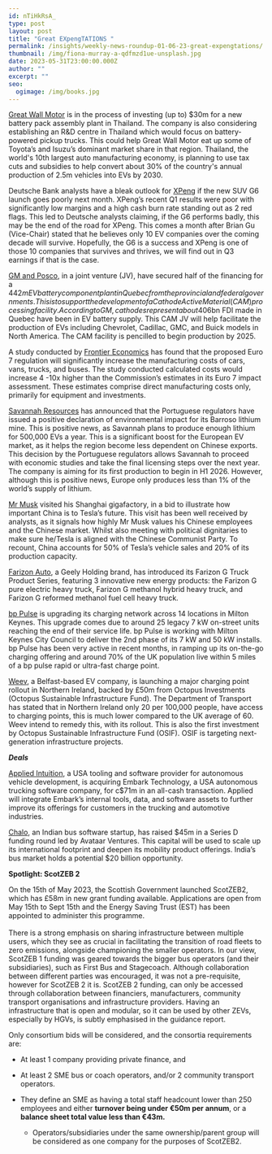 ```yaml
---
id: nTiHkRsA_
type: post
layout: post
title: "Great EXpengTATIONS "
permalink: /insights/weekly-news-roundup-01-06-23-great-expengtations/
thumbnail: /img/fiona-murray-a-qdfmzd1ue-unsplash.jpg
date: 2023-05-31T23:00:00.000Z
author: ""
excerpt: ""
seo:
  ogimage: /img/books.jpg
---
```

[Great Wall Motor](https://www.reuters.com/business/autos-transportation/chinas-great-wall-motor-plans-ev-battery-assembly-research-thailand-2023-05-30/) is in the process of investing (up to) $30m for a new battery pack assembly plant in Thailand. The company is also considering establishing an R&D centre in Thailand which would focus on battery-powered pickup trucks. This could help Great Wall Motor eat up some of Toyota’s and Isuzu’s dominant market share in that region. Thailand, the world's 10th largest auto manufacturing economy, is planning to use tax cuts and subsidies to help convert about 30% of the country's annual production of 2.5m vehicles into EVs by 2030.

Deutsche Bank analysts have a bleak outlook for [XPeng](https://cnevpost.com/2023/05/31/xpeng-last-stand-g6-db/?utm_source=substack&utm_medium=email) if the new SUV G6 launch goes poorly next month. XPeng’s recent Q1 results were poor with significantly low margins and a high cash burn rate standing out as 2 red flags. This led to Deutsche analysts claiming, if the G6 performs badly, this may be the end of the road for XPeng. This comes a month after Brian Gu (Vice-Chair) stated that he believes only 10 EV companies over the coming decade will survive. Hopefully, the G6 is a success and XPeng is one of those 10 companies that survives and thrives, we will find out in Q3 earnings if that is the case.

[GM and Posco](https://theevreport.com/gm-and-posco-future-m-receive-financial-support-for-cam-processing-facility-in-quebec), in a joint venture (JV), have secured half of the financing for a $442m EV battery component plant in Quebec from the provincial and federal governments. This is to support the development of a Cathode Active Material (CAM) processing facility. According to GM, cathodes represent about 40% of the cost of a battery cell. Interestingly, 15% of the C$6bn FDI made in Quebec have been in EV battery supply. This CAM JV will help facilitate the production of EVs including Chevrolet, Cadillac, GMC, and Buick models in North America. The CAM facility is pencilled to begin production by 2025.

A study conducted by [Frontier Economics](https://www.frontier-economics.com/uk/en/news-and-articles/news/news-article?nodeId=10318) has found that the proposed Euro 7 regulation will significantly increase the manufacturing costs of cars, vans, trucks, and buses. The study conducted calculated costs would increase 4 -10x higher than the Commission’s estimates in its Euro 7 impact assessment. These estimates comprise direct manufacturing costs only, primarily for equipment and investments.

[Savannah Resources](https://www.ft.com/content/134d5248-d001-44fe-9a67-0d01361c0da3) has announced that the Portuguese regulators have issued a positive declaration of environmental impact for its Barroso lithium mine. This is positive news, as Savannah plans to produce enough lithium for 500,000 EVs a year. This is a significant boost for the European EV market, as it helps the region become less dependent on Chinese exports. This decision by the Portuguese regulators allows Savannah to proceed with economic studies and take the final licensing steps over the next year. The company is aiming for its first production to begin in H1 2026. However, although this is positive news, Europe only produces less than 1% of the world’s supply of lithium.

[Mr Musk](https://www.cnbc.com/2023/05/31/elon-musks-visit-underscores-chinas-importance-to-global-ev-market-analysts-say.html) visited his Shanghai gigafactory, in a bid to illustrate how important China is to Tesla’s future. This visit has been well received by analysts, as it signals how highly Mr Musk values his Chinese employees and the Chinese market. Whilst also meeting with political dignitaries to make sure he/Tesla is aligned with the Chinese Communist Party. To recount, China accounts for 50% of Tesla’s vehicle sales and 20% of its production capacity.

[Farizon Auto](https://theevreport.com/farizon-auto-launches-farizon-g-truck-product-series), a Geely Holding brand, has introduced its Farizon G Truck Product Series, featuring 3 innovative new energy products: the Farizon G pure electric heavy truck, Farizon G methanol hybrid heavy truck, and Farizon G reformed methanol fuel cell heavy truck.

[bp Pulse](https://www.mkfm.com/news/local-news/milton-keynes-gets-ev-charging-upgrade/) is upgrading its charging network across 14 locations in Milton Keynes. This upgrade comes due to around 25 legacy 7 kW on-street units reaching the end of their service life. bp Pulse is working with Milton Keynes City Council to deliver the 2nd phase of its 7 kW and 50 kW installs. bp Pulse has been very active in recent months, in ramping up its on-the-go charging offering and around 70% of the UK population live within 5 miles of a bp pulse rapid or ultra-fast charge point. 

[Weev](https://www.renewableenergymagazine.com/electric_hybrid_vehicles/octopus-investments-backs-rollout-of-ev-charging-20230530), a Belfast-based EV company, is launching a major charging point rollout in Northern Ireland, backed by £50m from Octopus Investments (Octopus Sustainable Infrastructure Fund). The Department of Transport has stated that in Northern Ireland only 20 per 100,000 people, have access to charging points, this is much lower compared to the UK average of 60. Weev intend to remedy this, with its rollout. This is also the first investment by Octopus Sustainable Infrastructure Fund (OSIF). OSIF is targeting next-generation infrastructure projects.

***Deals***

[Applied Intuition](https://blog.applied.co/blog-post/embark?TrucksFoT), a USA tooling and software provider for autonomous vehicle development, is acquiring Embark Technology, a USA autonomous trucking software company, for c$71m in an all-cash transaction. Applied will integrate Embark’s internal tools, data, and software assets to further improve its offerings for customers in the trucking and automotive industries.

[Chalo](https://techcrunch.com/2023/05/22/india-chalo-raises-45-million-in-fresh-funding-to-digitize-bus-commutes/?TrucksFoT&guccounter=1&guce_referrer=aHR0cHM6Ly81cDg2MC5yLmEuZC5zZW5kaWJtMS5jb20v&guce_referrer_sig=AQAAAEmcM9-iIQIgm01vD-oTq_ne-yVKDz7cOCRkOghzJmQIq30jYSF56tAkVHd2dDz6TxRFU8P6I2FShnvVdWStIcZaktA9xPe0s5h_srtfyfl2qo3bX2drAzjSlPwptLY_w4lERX0Zcy0l7a8F_qjoDne2n0YJNyifydv_psbYqs1y), an Indian bus software startup, has raised $45m in a Series D funding round led by Avataar Ventures. This capital will be used to scale up its international footprint and deepen its mobility product offerings. India’s bus market holds a potential $20 billion opportunity.

**Spotlight: ScotZEB 2**

On the 15th of May 2023, the Scottish Government launched ScotZEB2, which has £58m in new grant funding available. Applications are open from May 15th to Sept 15th and the Energy Saving Trust (EST) has been appointed to administer this programme.\
\
There is a strong emphasis on sharing infrastructure between multiple users, which they see as crucial in facilitating the transition of road fleets to zero emissions, alongside championing the smaller operators. In our view, ScotZEB 1 funding was geared towards the bigger bus operators (and their subsidiaries), such as First Bus and Stagecoach. Although collaboration between different parties was encouraged, it was not a pre-requisite, however for ScotZEB 2 it is. ScotZEB 2 funding, can only be accessed through collaboration between financiers, manufacturers, community transport organisations and infrastructure providers. Having an infrastructure that is open and modular, so it can be used by other ZEVs, especially by HGVs, is subtly emphasised in the guidance report.

Only consortium bids will be considered, and the consortia requirements are:

* At least 1 company providing private finance, and
* At least 2 SME bus or coach operators, and/or 2 community transport operators.
* They define an SME as having a total staff headcount lower than 250 employees and either **turnover being under €50m per annum**, or a **balance sheet total value less than €43m.**

  * Operators/subsidiaries under the same ownership/parent group will be considered as one company for the purposes of ScotZEB2.